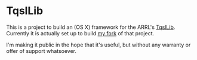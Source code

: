 # TqslLib
This is a project to build an (OS X) framework for the ARRL's [TqslLib](http://sourceforge.net/projects/trustedqsl/files/tqsllib/). Currently it is actually set up to build [my fork](http://sourceforge.net/u/armadsen/trustedqsl/) of that project.

I'm making it public in the hope that it's useful, but without any warranty or offer of support whatsoever.
